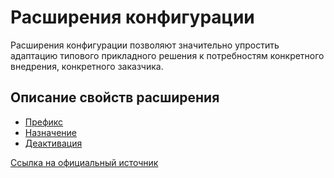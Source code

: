 # Расширения конфигурации


Расширения конфигурации позволяют значительно упростить адаптацию типового прикладного решения к потребностям конкретного внедрения, конкретного заказчика.

## Описание свойств расширения

- [Префикс](about-extentions.md#_1)
- [Назначение](about-extentions.md#_2)
- [Деактивация](about-extentions.md#_3)

[Ссылка на официальный источник](https://v8.1c.ru/platforma/rasshireniya/)

